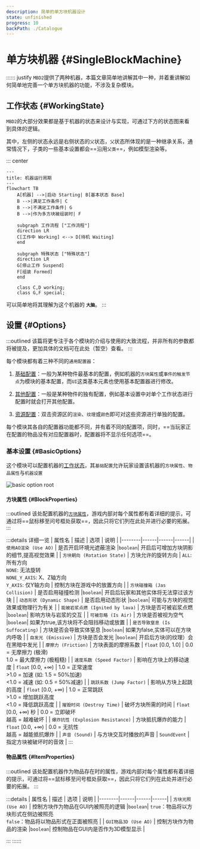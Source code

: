 ```yaml
---
description: 简单的单方块机器设计
state: unfinished
progress: 10
backPath: ./Catalogue
---
```

# 单方块机器 {#SingleBlockMachine}

:::::: justify
`MBD2`提供了两种机器，本篇文章简单地讲解其中一种，并着重讲解如何简单地完善一个单方块机器的功能，不涉及复杂模块。

## 工作状态 {#WorkingState}

`MBD2`的大部分效果都是基于机器的状态来设计与实现，可通过下方的状态图来看到具体的逻辑。

其中，左侧的状态永远是右侧状态的`父`状态，`父`状态所体现的是一种继承关系，通常情况下，子类的一些基本设置都会==沿用`父类`==，例如模型渲染等。

::: center
```mermaid
---
title: 机器运行周期
---
flowchart TB
    A[机器] -->|启动 Starting| B[基本状态 Base]
    B -->|满足工作条件| C
    B -->|不满足工作条件| G
    B -->|作为多方块被组装时| F

    subgraph 工作流程 ["工作流程"]
    direction LR
    C[工作中 Working] <--> D[待机 Waiting]
    end

    subgraph 特殊状态 ["特殊状态"]
    direction LR
    G[停止工作 Suspend]
    F[组装 Formed]
    end

    class C,D working;
    class G,F special;
```
可以简单地将其理解为这个机器的 **`大脑`**。
:::
## 设置 {#Options}
:::outlined
该篇将更专注于各个模块的介绍与使用的大致流程，并非所有的参数都将被提及，更加具体的文档可在此处（暂空）查看。
:::

每个模块都有着三种不同的`通用配置器`：
1. [基础配置](#BasicOptions)：一般为某种物件最基本的配置，例如机器的`方块属性`或`事件的触发节点`为模块的基本配置，而`UI`这类基本元素也使用基本配置器进行修改。

2. [其他配置]()：一般是某种物件的独有配置，例如基本设置中对单个工作状态进行配置时就会打开其他配置。

3. [资源配置]()：双击资源区的`渲染`、`纹理`或`颜色`即可对这些资源进行单独的配置。

每个模块其各自的配置器功能都不同，并有着不同的配置项，同时，==当玩家正在配置的物品没有对应配置器时，配置器将不显示任何选项==。

### 基本设置 {#BasicOptions}

这个模块可以配置机器的[工作状态](#WorkingState)，其`基础配置`允许玩家设置该机器的`方块属性`、`物品属性`与`机器设置`

![basic option root](/imgs/mods/custom/mbd2/zh/basic-option-root.png)


#### 方块属性 {#BlockProperties}
:::outlined
该处配置机器的[`方块属性`](https://minecraft.fandom.com/zh/wiki/%E6%96%B9%E5%9D%97%E7%8A%B6%E6%80%81)，游戏内部对每个属性都有着详细的提示，可通过将==鼠标移至问号框处获取==，因此只将它们列在此处并进行必要的拓展。
:::

:::details 详细一览
| 属性名 | 描述 | 选项 | 说明 |
|--------|------|------|------|
| `使用AO渲染 (Use AO)` | 是否开启环境光遮蔽渲染 |`boolean`| 开启后可增加方块阴影的细节,提高视觉效果 |
| `方块朝向 (Rotation State)` | 方块允许的旋转方向 | `ALL`: 所有方向<br>`NONE`: 无法旋转<br>`NONE_Y_AXIS`: X、Z轴方向<br>`Y_AXIS`: 仅Y轴方向 | 控制方块在游戏中的放置方向 |
| `方块碰撞箱 (Jas Collision)` | 是否启用碰撞检测 |`boolean`| 开启后玩家和其他实体将无法穿过该方块 |
| `动态形状 (Dynamic Shape)` | 是否启用动态形状 |`boolean`| 可能与方块的视觉效果或物理行为有关 |
| `能被岩浆点燃 (Ignited by lava)` | 方块是否可被岩浆点燃 |`boolean`| 影响方块与岩浆的交互 |
| `可被忽略 (Is Air)` | 方块是否被视为空气 |`boolean`| 如果为true,该方块将不会阻挡移动或放置 |
| `是否导致窒息 (Is Suffocating)` | 方块是否会导致实体窒息 |`boolean`| 如果为false,实体可以在方块内呼吸 |
| `自发光 (Emissive)` | 方块是否会发光 |`boolean`| 开启后方块(的纹理）会在黑暗中发光 |
| `摩擦力 (Friction)` | 方块表面的摩擦系数 | `float` [0.0, 1.0] | 0.0 = 无摩擦力 (极滑)<br>1.0 = 最大摩擦力 (极粗糙) |
| `速度系数 (Speed Factor)` | 影响在方块上的移动速度 | `float` [0.0, +∞) | 1.0 = 正常速度<br>>1.0 = 加速 (如: 1.5 = 50%加速)<br><1.0 = 减速 (如: 0.5 = 50%减速) |
| `跳跃系数 (Jump Factor)` | 影响从方块上起跳的高度 | `float` [0.0, +∞) | 1.0 = 正常跳跃<br>>1.0 = 增加跳跃高度<br><1.0 = 降低跳跃高度 |
| `摧毁时间 (Destroy Time)` | 破坏方块所需的时间 | `float` [0.0, +∞) 秒 | 0.0 = 立即破坏<br>越高 = 越难破坏 |
| `爆炸抗性 (Explosion Resistance)` | 方块抵抗爆炸的能力 | `float` [0.0, +∞) | 0.0 = 无抗性<br>越高 = 越能抵抗爆炸 |
| `声音 (Sound)` | 与方块交互时播放的声音 | `SoundEvent` | 指定方块被破坏时的音效 |
:::

#### 物品属性 {#ItemProperties}
:::outlined
该处配置机器作为物品存在时的属性，游戏内部对每个属性都有着详细的提示，可通过将==鼠标移至问号框处获取==，因此只将它们列在此处并进行必要的拓展。
:::

:::details
| 属性名 | 描述 | 选项 | 说明 |
|--------|------|------|------|
| `方块光照 (Use AO)` | 控制方块作为物品在GUI内被照亮的逻辑 |`boolean`| `true`：物品将以方块形式在侧边被照亮<br>`false`：物品将以物品形式在正面被照亮 |
| `GUI物品3D (Use AO)` | 控制方块作为物品的渲染 |`boolean`| 控制物品在GUI内是否作为3D模型显示 |

:::
::::::